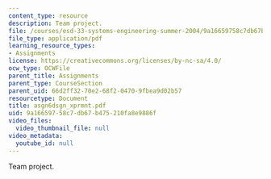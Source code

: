 ```yaml
---
content_type: resource
description: Team project.
file: /courses/esd-33-systems-engineering-summer-2004/9a16659758c7db67b475210fa8e9886f_asgn6dsgn_xprmnt.pdf
file_type: application/pdf
learning_resource_types:
- Assignments
license: https://creativecommons.org/licenses/by-nc-sa/4.0/
ocw_type: OCWFile
parent_title: Assignments
parent_type: CourseSection
parent_uid: 66d2ff32-70e2-68f2-0470-9fbea9d02b57
resourcetype: Document
title: asgn6dsgn_xprmnt.pdf
uid: 9a166597-58c7-db67-b475-210fa8e9886f
video_files:
  video_thumbnail_file: null
video_metadata:
  youtube_id: null
---
```

Team project.